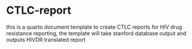 # CTLC-report
this is a quarto document template to create CTLC reports for HIV drug resistance reporting, the template will take stanford database output and outputs HIVDR translated report
